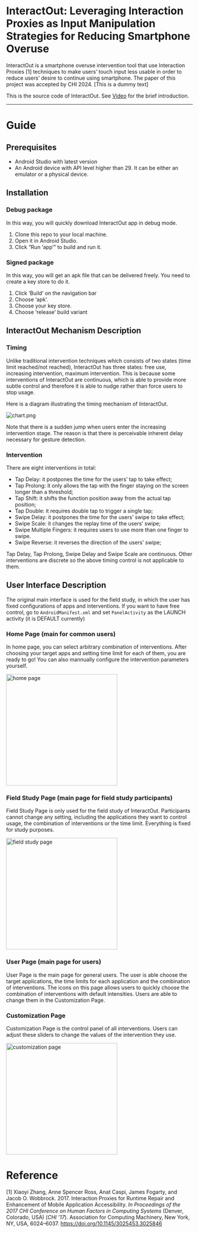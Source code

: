 # InteractOut: Leveraging Interaction Proxies as Input Manipulation Strategies for Reducing Smartphone Overuse

InteractOut is a smartphone overuse intervention tool that use Interaction Proxies [1] techniques to make users’ touch input less usable in order to reduce users’ desire to continue using smartphone. The paper of this project was accepted by CHI 2024. [This is a dummy text]

This is the source code of InteractOut. See [Video](https://drive.google.com/file/d/1xvOINBRq7q5QfQX264acldPrVT7J8bUo/view?usp=sharing) for the brief introduction.

---

# Guide

## Prerequisites

- Android Studio with latest version
- An Android device with API level higher than 29. It can be either an emulator or a physical device.

## Installation

### Debug package

In this way, you will quickly download InteractOut app in debug mode.

1. Clone this repo to your local machine.
2. Open it in Android Studio.
3. Click “Run ‘app’” to build and run it.

### Signed package

In this way, you will get an apk file that can be delivered freely. You need to create a key store to do it. 

1. Click ‘Build’ on the navigation bar
2. Choose ‘apk’.
3. Choose your key store.
4. Choose ‘release’ build variant

## InteractOut Mechanism Description

### Timing

Unlike traditional intervention techniques which consists of two states (time limit reached/not reached), InteractOut has three states: free use, increasing intervention, maximum intervention. This is because some interventions of InteractOut are continuous, which is able to provide more subtle control and therefore it is able to nudge rather than force users to stop usage.

Here is a diagram illustrating the timing mechanism of InteractOut.

![chart.png](Assets/chart.png)

Note that there is a sudden jump when users enter the increasing intervention stage. The reason is that there is perceivable inherent delay necessary for gesture detection. 

### Intervention

There are eight interventions in total:

- Tap Delay: it postpones the time for the users’ tap to take effect;
- Tap Prolong: it only allows the tap with the finger staying on the screen longer than a threshold;
- Tap Shift: it shifts the function position away from the actual tap position;
- Tap Double: it requires double tap to trigger a single tap;
- Swipe Delay: it postpones the time for the users’ swipe to take effect;
- Swipe Scale: it changes the replay time of the users’ swipe;
- Swipe Multiple Fingers: it requires users to use more than one finger to swipe.
- Swipe Reverse: it reverses the direction of the users’ swipe;

Tap Delay, Tap Prolong, Swipe Delay and Swipe Scale are continuous. Other interventions are discrete so the above timing control is not applicable to them. 

## User Interface Description

The original main interface is used for the field study, in which the user has fixed configurations of apps and interventions. If you want to have free control, go to `AndroidManifest.xml` and set `PanelActivity` as the LAUNCH activity (it is DEFAULT currently)

### Home Page (main for common users)

In home page, you can select arbitrary combination of interventions. After choosing your target apps and setting time limit for each of them, you are ready to go! You can also mannually configure the intervention parameters yourself.

<img src="Assets/user_page.png" alt="home page" width="300" />

### Field Study Page (main page for field study participants)

Field Study Page is only used for the field study of InteractOut. Participants cannot change any setting, including the applications they want to control usage, the combination of interventions or the time limit. Everything is fixed for study purposes.

<img src="Assets/field_study_page.png" alt="field study page" width="300"/>

### User Page (main page for users)

User Page is the main page for general users. The user is able choose the target applications, the time limits for each application and the combination of interventions. The icons on this page allows users to quickly choose the combination of interventions with default intensities. Users are able to change them in the Customization Page.

### Customization Page

Customization Page is the control panel of all interventions. Users can adjust these sliders to change the values of the intervention they use.

<img src="Assets/customization_page.png" alt="customization page" width="300"/>

# Reference
[1] Xiaoyi Zhang, Anne Spencer Ross, Anat Caspi, James Fogarty, and Jacob O. Wobbrock. 2017. Interaction Proxies for Runtime Repair and Enhancement of Mobile Application Accessibility. *In Proceedings of the 2017 CHI Conference on Human Factors in Computing Systems* (Denver, Colorado, USA) (*CHI ’17*). Association for Computing Machinery, New York, NY, USA, 6024–6037. https://doi.org/10.1145/3025453.3025846
